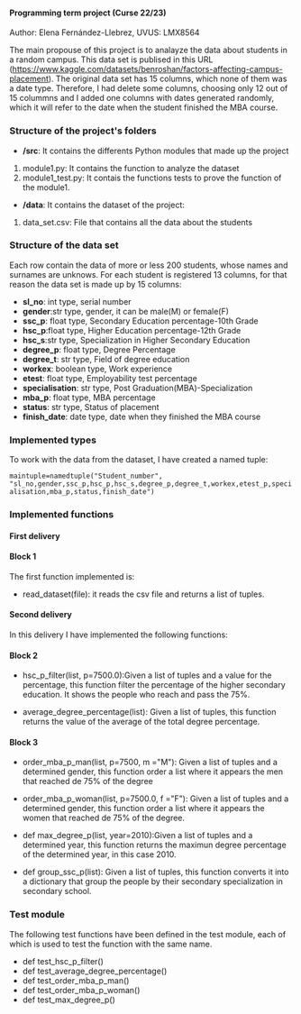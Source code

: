 #### Programming term project (Curse 22/23)

Author: Elena Fernández-Llebrez, UVUS: LMX8564

The main propouse of this project is to analayze the data about students in a random campus. 
This data set is publised in this URL (https://www.kaggle.com/datasets/benroshan/factors-affecting-campus-placement). The original data set has 15 columns, which none of them was a date type. Therefore, I had delete some columns, choosing only 12 out of 15 colummns and I added one columns with dates generated randomly, which it will refer to the date when the student finished the MBA course.

### Structure of the project's folders
- **/src**: It contains the differents Python modules that made up the project
 1. module1.py: It contains the function to analyze the dataset
 2. module1_test.py: It contais the functions tests to prove the function of the module1.

- **/data**: It contains the dataset of the project:
1. data_set.csv: File that contains all the data about the students

### Structure of the data set
Each row contain the data of more or less 200 students, whose names and surnames are unknows.
For each student is registered 13 columns, for that reason the data set is made up by 15 columns:
- **sl_no**: int type, serial number
- **gender**:str type, gender, it can be male(M) or female(F)
- **ssc_p**: float type, Secondary Education percentage-10th Grade
- **hsc_p**:float type, Higher Education percentage-12th Grade
- **hsc_s**:str type, Specialization in Higher Secondary Education
- **degree_p**: float type, Degree Percentage
- **degree_t**: str type, Field of degree education
- **workex**: boolean type, Work experience
- **etest**: float type, Employability test percentage
- **specialisation**: str type, Post Graduation(MBA)-Specialization
- **mba_p**: float type, MBA percentage
- **status**: str type, Status of placement
- **finish_date**: date type, date when they finished the MBA course

### Implemented types
To work with the data from the dataset, I have created a named tuple:

`maintuple=namedtuple("Student_number", "sl_no,gender,ssc_p,hsc_p,hsc_s,degree_p,degree_t,workex,etest_p,specialisation,mba_p,status,finish_date")`

### Implemented functions

#### First delivery
#### Block 1
The first function implemented is:
- read_dataset(file): it reads the csv file and returns a list of tuples.

#### Second delivery
In this delivery I have implemented the following functions:

#### Block 2
- hsc_p_filter(list, p=7500.0):Given a list of tuples and a value for the percentage, this function filter the percentage of the higher secondary education. It shows the people who reach and pass the 75%.

- average_degree_percentage(list): Given a list of tuples, this function returns the value of the average of the total degree percentage.

#### Block 3
- order_mba_p_man(list, p=7500, m ="M"): Given a list of tuples and a determined gender, this function order a list where it appears the men that reached de 75% of the degree

- order_mba_p_woman(list, p=7500.0, f ="F"): Given a list of tuples and a determined gender, this function order a list where it appears the women that reached de 75% of the degree.

- def max_degree_p(list, year=2010):Given a list of tuples and a determined year, this function returns the maximun degree percentage of the determined year, in this case 2010.

- def group_ssc_p(list): Given a list of tuples, this function converts it into a dictionary that group the people by their secondary specialization in secondary school.

### Test module
The following test functions have been defined in the test module, each of which is used to test the function with the same name. 
- def test_hsc_p_filter()
- def test_average_degree_percentage()
- def test_order_mba_p_man()
- def test_order_mba_p_woman() 
- def test_max_degree_p()

